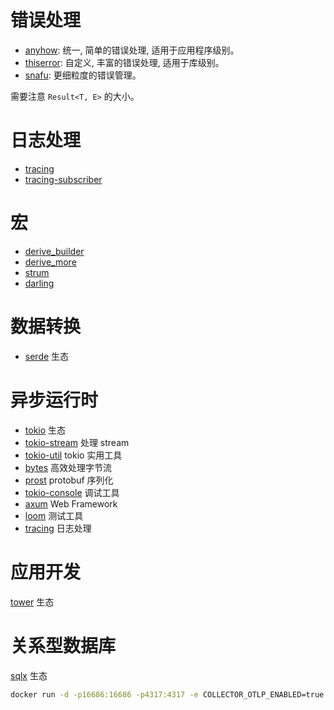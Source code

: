 # 错误处理

- [anyhow](https://docs.rs/anyhow/latest/anyhow/index.html): 统一, 简单的错误处理, 适用于应用程序级别。
- [thiserror](https://docs.rs/thiserror/latest/thiserror/index.html): 自定义, 丰富的错误处理, 适用于库级别。
- [snafu](https://docs.rs/snafu/latest/snafu/index.html): 更细粒度的错误管理。

需要注意 `Result<T, E>` 的大小。

# 日志处理

- [tracing](https://docs.rs/tracing/latest/tracing/index.html)
- [tracing-subscriber](https://docs.rs/tracing_subscriber/latest/tracing_subscriber/index.html)

# 宏

- [derive_builder](https://docs.rs/derive_builder/latest/derive_builder/index.html)
- [derive_more](https://docs.rs/derive_more/latest/derive_more/index.html)
- [strum](https://docs.rs/strum/latest/strum/index.html)
- [darling](https://docs.rs/darling/latest/darling/index.html)

# 数据转换

- [serde](https://docs.rs/serde/latest/serde/index.html) 生态

# 异步运行时

- [tokio](https://docs.rs/tokio/latest/tokio/index.html) 生态
- [tokio-stream](https://docs.rs/tokio-stream/latest/tokio_stream/index.html) 处理 stream
- [tokio-util](https://docs.rs/tokio-util/latest/tokio_util/index.html) tokio 实用工具
- [bytes](https://docs.rs/bytes/latest/bytes/index.html) 高效处理字节流
- [prost](https://docs.rs/prost/latest/prost/index.html) protobuf 序列化
- [tokio-console](https://docs.rs/tokio-console/latest/tokio_console/index.html) 调试工具
- [axum](https://docs.rs/axum/latest/axum/index.html) Web Framework
- [loom](https://docs.rs/loom/latest/loom/index.html) 测试工具
- [tracing](https://docs.rs/tracing/latest/tracing/index.html) 日志处理

# 应用开发

[tower](https://docs.rs/tower/latest/tower/index.html) 生态

# 关系型数据库

[sqlx](https://docs.rs/sqlx/latest/sqlx/index.html) 生态

```bash
docker run -d -p16686:16686 -p4317:4317 -e COLLECTOR_OTLP_ENABLED=true jaegertracing/all-in-one:latest
```

